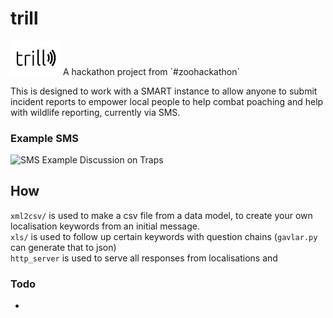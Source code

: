 # trill
<img src="https://github.com/f-prettyland/trill/blob/master/examples/trill.png" width="80">
A hackathon project from `#zoohackathon`


This is designed to work with a SMART instance to allow anyone to submit incident reports to empower local people to help combat poaching and help with wildlife reporting, currently via SMS.

### Example SMS
![SMS Example Discussion on Traps](./examples/SMS-comms.jpg)

## How
`xml2csv/` is used to make a csv file from a data model, to create your own localisation keywords from an initial message.  
`xls/` is used to follow up certain keywords with question chains (`gavlar.py` can generate that to json)  
`http_server` is used to serve all responses from localisations and 


### Todo
-
